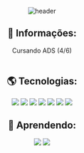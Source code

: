 <div align="center">
       
![header](https://capsule-render.vercel.app/api?type=waving&color=00000&height=280&section=header&text=Welcome!&fontSize=90&fontColor=FFFFFF&animation=fadeIn&fontAlignY=38&desc=to%20Lucas's%20GITHUB%20&descAlignY=51&descAlign=62)

## 🤠 Informações:
Cursando ADS (4/6) <br><br>

## 🌎 Tecnologias:
![](https://img.shields.io/badge/Java-ED8B00?style=for-the-badge&logo=openjdk&logoColor=white)
![](https://img.shields.io/badge/C%2B%2B-00599C?style=for-the-badge&logo=c%2B%2B&logoColor=white)
![](https://img.shields.io/badge/Spring-F2F4F9?style=for-the-badge&logo=spring-boot&logoColor=black)
![](https://img.shields.io/badge/GIT-E44C30?style=for-the-badge&logo=git&logoColor=white)
![](https://img.shields.io/badge/React-20232A?style=for-the-badge&logo=react&logoColor=61DAFB)
![](https://img.shields.io/badge/HTML5-E34F26?style=for-the-badge&logo=html5&logoColor=white)
![](https://img.shields.io/badge/CSS3-1572B6?style=for-the-badge&logo=css3&logoColor=white)

## 🔨 Aprendendo:
![](https://img.shields.io/badge/typescript-%23007ACC.svg?style=for-the-badge&logo=typescript&logoColor=white)
![](https://img.shields.io/badge/Postman-FF6C37.svg?style=for-the-badge&logo=Postman&logoColor=white)
